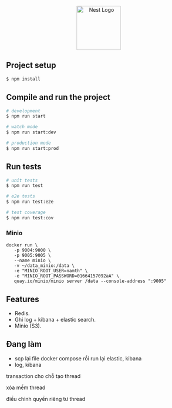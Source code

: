 <p align="center">
  <a href="http://nestjs.com/" target="blank"><img src="https://nestjs.com/img/logo-small.svg" width="120" alt="Nest Logo" /></a>
</p>

[circleci-image]: https://img.shields.io/circleci/build/github/nestjs/nest/master?token=abc123def456
[circleci-url]: https://circleci.com/gh/nestjs/nest

## Project setup

```bash
$ npm install
```

## Compile and run the project

```bash
# development
$ npm run start

# watch mode
$ npm run start:dev

# production mode
$ npm run start:prod
```

## Run tests

```bash
# unit tests
$ npm run test

# e2e tests
$ npm run test:e2e

# test coverage
$ npm run test:cov
```

### Minio

```
docker run \
   -p 9004:9000 \
   -p 9005:9005 \
   --name minio \
   -v ~/data_minio:/data \
   -e "MINIO_ROOT_USER=namth" \
   -e "MINIO_ROOT_PASSWORD=01664157092aA" \
   quay.io/minio/minio server /data --console-address ":9005"
```

## Features

- Redis.
- Ghi log + kibana + elastic search.
- Minio (S3).

## Đang làm
- scp lại file docker compose rồi run lại elastic, kibana
- log, kibana


transaction cho chỗ tạo thread

xóa mềm thread

điều chỉnh quyền riêng tư thread

